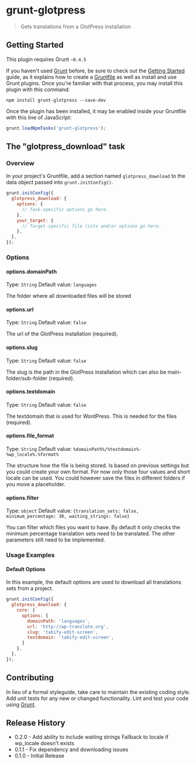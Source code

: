 # grunt-glotpress

> Gets translations from a GlotPress installation

## Getting Started
This plugin requires Grunt `~0.4.5`

If you haven't used [Grunt](http://gruntjs.com/) before, be sure to check out the [Getting Started](http://gruntjs.com/getting-started) guide, as it explains how to create a [Gruntfile](http://gruntjs.com/sample-gruntfile) as well as install and use Grunt plugins. Once you're familiar with that process, you may install this plugin with this command:

```shell
npm install grunt-glotpress --save-dev
```

Once the plugin has been installed, it may be enabled inside your Gruntfile with this line of JavaScript:

```js
grunt.loadNpmTasks('grunt-glotpress');
```

## The "glotpress_download" task

### Overview
In your project's Gruntfile, add a section named `glotpress_download` to the data object passed into `grunt.initConfig()`.

```js
grunt.initConfig({
  glotpress_download: {
    options: {
      // Task-specific options go here.
    },
    your_target: {
      // Target-specific file lists and/or options go here.
    },
  },
});
```

### Options

#### options.domainPath
Type: `String`
Default value: `languages`

The folder where all downloaded files will be stored

#### options.url
Type: `String`
Default value: `false`

The url of the GlotPress installation (required).

#### options.slug
Type: `String`
Default value: `false`

The slug is the path in the GlotPress installation which can also be main-folder/sub-folder (required).

#### options.textdomain
Type: `String`
Default value: `false`

The textdomain that is used for WordPress. This is needed for the files (required).

#### options.file_format
Type: `String`
Default value: `%domainPath%/%textdomain%-%wp_locale%.%format%`

The structure how the file is being stored. Is based on previous settings but you could create your own format.
For now only those four values and short locale can be used. You could however save the files in different folders if you move a placeholder.

#### options.filter
Type: `object`
Default value: `{translation_sets: false, minimum_percentage: 30, waiting_strings: false}`

You can filter which files you want to have. By default it only checks the minimum percentage translation sets need to be translated.
The other parameters still need to be implemented.


### Usage Examples

#### Default Options
In this example, the default options are used to download all translations sets from a project.

```js
grunt.initConfig({
  glotpress_download: {
    core: {
      options: {
        domainPath: 'languages',
        url: 'http://wp-translate.org',
        slug: 'tabify-edit-screen',
        textdomain: 'tabify-edit-screen',
      }
    },
  },
});
```

## Contributing
In lieu of a formal styleguide, take care to maintain the existing coding style. Add unit tests for any new or changed functionality. Lint and test your code using [Grunt](http://gruntjs.com/).

## Release History
- 0.2.0 - Add ability to include waiting strings
          Fallback to locale if wp_locale doesn't exists
- 0.1.1 - Fix dependency and downloading issues
- 0.1.0 - Initial Release
